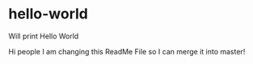 # hello-world
Will print Hello World

Hi people I am changing this ReadMe File so I can merge it into master! 
